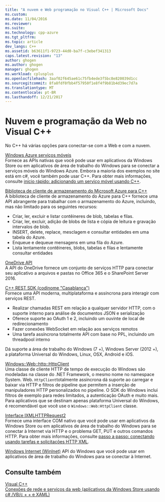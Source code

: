 ```yaml
---
title: "A nuvem e Web programação no Visual C++ | Microsoft Docs"
ms.custom: 
ms.date: 11/04/2016
ms.reviewer: 
ms.suite: 
ms.technology: cpp-azure
ms.tgt_pltfrm: 
ms.topic: article
dev_langs: C++
ms.assetid: b63611f1-9723-44d0-ba7f-c3ebef341313
caps.latest.revision: "13"
author: ghogen
ms.author: ghogen
manager: ghogen
ms.workload: cplusplus
ms.openlocfilehash: 3aaf02f645ae61c75fb4ede3f5bc8e820039d1cc
ms.sourcegitcommit: 8fa8fdf0fbb4f57950f1e8f4f9b81b4d39ec7d7a
ms.translationtype: MT
ms.contentlocale: pt-BR
ms.lasthandoff: 12/21/2017
---
```

# <a name="cloud-and-web-programming-in-visual-c"></a>Nuvem e programação da Web no Visual C++
No C++ há várias opções para conectar-se com a Web e com a nuvem.  
  
 [Windows Azure serviços móveis](http://www.windowsazure.com/develop/mobile/)  
 Fornece as APIs nativas que você pode usar em aplicativos da Windows Store ou em aplicativos de área de trabalho do Windows para se conectar a serviços móveis do Windows Azure. Embora a maioria dos exemplos no site está em c#, você também pode usar C++. Para obter mais informações, consulte [início rápido: adicionando um serviço móvel usando C++](http://msdn.microsoft.com/library/windows/apps/dn263181.aspx).  

 [Biblioteca de cliente de armazenamento do Microsoft Azure para C++](https://blogs.msdn.microsoft.com/windowsazurestorage/2015/04/29/microsoft-azure-storage-client-library-for-c-v1-0-0-general-availability/)  
 A biblioteca de cliente de armazenamento do Azure para C++ fornece uma API abrangente para trabalhar com o armazenamento do Azure, incluindo, mas não limitado para os seguintes recursos:

- Criar, ler, excluir e listar contêineres de blob, tabelas e filas.
- Criar, ler, excluir, adição de blobs de lista e cópia de leitura e gravação intervalos de blob.
- INSERT, delete, replace, mesclagem e consultar entidades em uma tabela do Azure.
- Enqueue e dequeue mensagens em uma fila do Azure.
- Lista lentamente contêineres, blobs, tabelas e filas e lentamente consultar entidades

[OneDrive API](https://dev.onedrive.com/README.htm)  
 A API do OneDrive fornece um conjunto de serviços HTTP para conectar seu aplicativo a arquivos e pastas no Office 365 e o SharePoint Server 2016.

[C++ REST SDK (codinome "Casablanca")](https://github.com/Microsoft/cpprestsdk)  
Fornece uma API moderna, multiplataforma e assíncrona para interagir com serviços REST.

-   Realizar chamadas REST em relação a qualquer servidor HTTP, com o suporte interno para análise de documentos JSON e serialização
-   Oferece suporte ao OAuth 1 e 2, incluindo um ouvinte de local de redirecionamento
-   Fazer conexões WebSocket em relação aos serviços remotos
-   Uma tarefa assíncrona totalmente API com base no PPL, incluindo um threadpool interno

Dá suporte a área de trabalho do Windows (7 +), Windows Server (2012 +), a plataforma Universal do Windows, Linux, OSX, Android e iOS. 
  
[Windows::Web::http::HttpClient](https://msdn.microsoft.com/en-us/library/windows/apps/windows.web.http.httpclient.aspx)  
 Uma classe de cliente HTTP de tempo de execução do Windows são modeladas na classe do .NET Framework, o mesmo nome no namespace System. Web. `HttpClient`totalmente assíncrona dá suporte ao carregar e baixar via HTTP e filtros de pipeline que permitem a inserção de manipuladores HTTP personalizados no pipeline. O SDK do Windows inclui filtros de exemplo para redes limitados, a autenticação OAuth e muito mais. Para aplicativos que se destinam apenas plataforma Universal do Windows, é recomendável que você use o `Windows::Web:HttpClient` classe. 
  
[Interface IXMLHTTPRequest2](http://msdn.microsoft.com/library/windows/apps/hh831151.aspx)  
 Fornece uma interface COM nativo que você pode usar em aplicativos da Windows Store ou em aplicativos de área de trabalho do Windows para se conectar à Internet via HTTP e o problema GET, PUT e outros comandos HTTP. Para obter mais informações, consulte [passo a passo: conectando usando tarefas e solicitações HTTP XML](../parallel/concrt/walkthrough-connecting-using-tasks-and-xml-http-requests.md).  
  
[Windows Internet (WinInet)](http://msdn.microsoft.com/library/windows/desktop/aa385331\(v=vs.85\).aspx)  
 API do Windows que você pode usar em aplicativos de área de trabalho do Windows para se conectar à Internet.  
  
## <a name="see-also"></a>Consulte também  
 [Visual C++](../visual-cpp-in-visual-studio.md)   
 [Conexões de rede e serviços da web (aplicativos da Windows Store usando c# /VB/c + + e XAML)](http://msdn.microsoft.com/library/windows/apps/br229573.aspx)